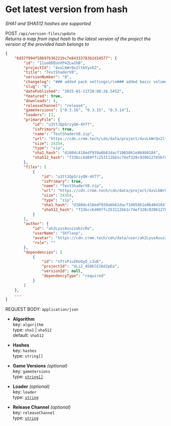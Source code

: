 # Get latest version from hash
_SHA1 and SHA512 hashes are supported_

POST `/api/version-files/update` \
_Returns a map from input hash to the latest version of the project the version of the provided hash belongs to_

```json
{
    "6d37f994f50697b36221bc7e84333783b2d14577": {
        "id": "I1uoODEUnXP4ZLw1hB",
        "projectId": "4xvLkWrQx2lt6Vyx6Z",
        "title": "TestShaderV8",
        "versionNumber": "8",
        "changelog": "### added pack settings\r\n### added basic volumetric clouds",
        "slug": "8",
        "datePublished": "2025-01-11T20:08:26.545Z",
        "featured": true,
        "downloads": 4,
        "releaseChannel": "release",
        "gameVersions": ["0.3.16", "0.3.15", "0.3.14"],
        "loaders": [],
        "primaryFile": {
            "id": "u3ttJQpSrzyQH-4V77",
            "isPrimary": true,
            "name": "TestShaderV8.zip",
            "url": "https://cdn.crmm.tech/cdn/data/project/4xvLkWrQx2lt6Vyx6Z/version/I1uoODEUnXP4ZLw1hB/TestShaderV8.zip",
            "size": 24354,
            "type": "zip",
            "sha1_hash": "d180dc418edf939a6b61dacf1065861e86404184",
            "sha512_hash": "f33bcc6d09ffc253112bb1c74ef328c920612785bfc9edb862ec533ffe7c4968bc3be11cc9af5d6d70ca15bd06b642896eed3ed8acbefe5fd48043f6c4d974ec"
        },
        "files": [
            {
                "id": "u3ttJQpSrzyQH-4V77",
                "isPrimary": true,
                "name": "TestShaderV8.zip",
                "url": "https://cdn.crmm.tech/cdn/data/project/4xvLkWrQx2lt6Vyx6Z/version/I1uoODEUnXP4ZLw1hB/TestShaderV8.zip",
                "size": 24354,
                "type": "zip",
                "sha1_hash": "d180dc418edf939a6b61dacf1065861e86404184",
                "sha512_hash": "f33bcc6d09ffc253112bb1c74ef328c920612785bfc9edb862ec533ffe7c4968bc3be11cc9af5d6d70ca15bd06b642896eed3ed8acbefe5fd48043f6c4d974ec"
            }
        ],
        "author": {
            "id": "ah2LyusAsuzzobzcRe",
            "userName": "Shfloop",
            "avatar": "https://cdn.crmm.tech/cdn/data/user/ah2LyusAsuzzobzcRe/repqJiI8XfwnHGnMSa_128.jpeg",
            "role": ""
        },
        "dependencies": [
            {
                "id": "nftsPiuIKeOyO_c3uK",
                "projectId": "ULi2_4S0blE1Kd2pEa",
                "versionId": null,
                "dependencyType": "required"
            }
        ]
    },
    ...
}
```

REQUEST BODY: `application/json`
- **Algorithm** \
    key: `algorithm` \
    type: `sha1` | `sha512` \
    default: `sha512`

- **Hashes** \
    key: `hashes` \
    type: `string[]`

- **Game Versions** _(optional)_ \
    key: `gameVersions` \
    type: [`string[]`](/api/tags/game-versions)

- **Loader** _(optional)_ \
    key: `loader` \
    type: [`string`](/api/tags/loaders)

- **Release Channel** _(optional)_ \
    key: `releaseChannel` \
    type: [`string`](/packages/utils/src/types/index.ts#L91)